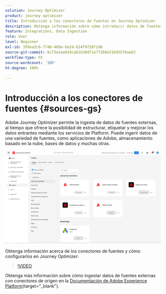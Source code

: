 ```yaml
---
solution: Journey Optimizer
product: journey optimizer
title: Introducción a los conectores de fuentes en Journey Optimizer
description: Obtenga información sobre cómo introducir datos de fuentes externas en Adobe Journey Optimizer
feature: Integrations, Data Ingestion
role: User
level: Beginner
exl-id: 359ea3c6-7746-469e-8a24-624f9726f2d8
source-git-commit: 6c73a1ee024ca61b30d71e77268e51b93576ae62
workflow-type: ht
source-wordcount: '105'
ht-degree: 100%

---
```


# Introducción a los conectores de fuentes {#sources-gs}

Adobe Journey Optimizer permite la ingesta de datos de fuentes externas, al tiempo que ofrece la posibilidad de estructurar, etiquetar y mejorar los datos entrantes mediante los servicios de Platform. Puede ingerir datos de una variedad de fuentes, como aplicaciones de Adobe, almacenamiento basado en la nube, bases de datos y muchas otras.

![](assets/sources-home.png)

Obtenga información acerca de los conectores de fuentes y cómo configurarlos en Journey Optimizer:

>[!VIDEO](https://video.tv.adobe.com/v/335919?quality=12)

Obtenga más información sobre cómo ingestar datos de fuentes externas con conectores de origen en la [Documentación de Adobe Experience Platform](https://experienceleague.adobe.com/docs/experience-platform/sources/home.html?lang=es){target="_blank"}.
